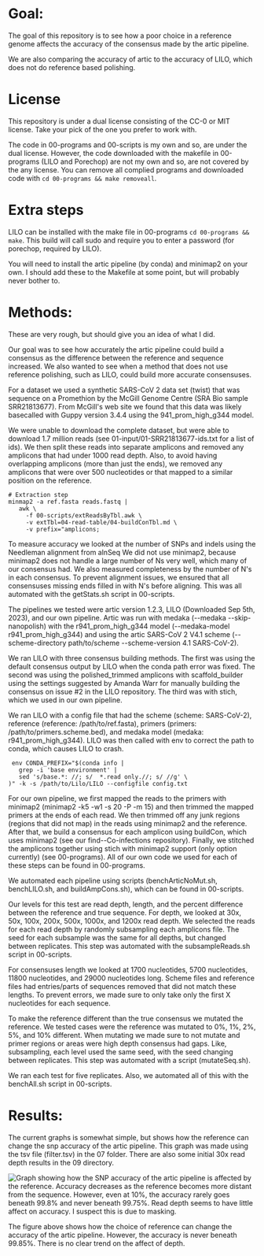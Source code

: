 # Goal:

The goal of this repository is to see how a poor choice in
  a reference genome affects the accuracy of the consensus
  made by the artic pipeline.

We are also comparing the accuracy of artic to the accuracy
  of LILO, which does not do reference based polishing.

# License

This repository is under a dual license consisting of the
  CC-0 or MIT license. Take your pick of the one you prefer
  to work with.

The code in 00-programs and 00-scripts is my own and so,
  are under the dual license.
However, the code downloaded with the makefile in
  00-programs (LILO and Porechop) are not my own and so,
  are not covered by the any license.
You can remove all complied programs and downloaded code
  with `cd 00-programs && make removeall`.

# Extra steps

LILO can be installed with the make file in 00-programs
  `cd 00-programs && make`.
This build will call sudo and require you to enter a
  password (for porechop, required by LILO).

You will need to install the artic pipeline (by conda) and
  minimap2 on your own.
I should add these to the Makefile at some point, but will
  probably never bother to.

# Methods:

These are very rough, but should give you an idea of what I
  did.

Our goal was to see how accurately the artic pipeline could
  build a consensus as the difference between the
  reference and sequence increased.
We also wanted to see when a method that does not use
  reference polishing, such as LILO, could build more
  accurate consensuses.

For a dataset we used a synthetic SARS-CoV 2 data set
  (twist) that was sequence on a Promethion by the
  McGill Genome Centre (SRA Bio sample SRR21813677).
From McGill's web site we found that this data was likely
  basecalled with Guppy version 3.4.4 using the
  941_prom_high_g344 model.

We were unable to download the complete dataset, but were
  able to download 1.7 million reads (see
  01-input/01-SRR21813677-ids.txt for a list of ids).
We then split these reads into separate amplicons and
  removed any amplicons that had under 1000 read depth.
Also, to avoid having overlapping amplicons (more than just
  the ends), we removed any amplicons that were over 500
  nucleotides or that mapped to a similar position on the
  reference.

  ```
  # Extraction step
  minmap2 -a ref.fasta reads.fastq | 
     awk \
       -f 00-scripts/extReadsByTbl.awk \
       -v extTbl=04-read-table/04-buildConTbl.md \
       -v prefix="amplicons;
  ```

To measure accuracy we looked at the number of SNPs and
  indels using the Needleman alignment from alnSeq
We did not use minimap2, because  minimap2 does not handle
   a large number of Ns very well, which many of our
  consensus had.
We also measured completeness by the number of N's in each
  consensus.
To prevent alignment issues, we ensured that all
  consensuses missing ends filled in with N's before
  aligning.
This was all automated with the getStats.sh script in
  00-scripts.

The pipelines we tested were artic version 1.2.3, LILO
  (Downloaded Sep 5th, 2023), and our own pipeline.
Artic was run with medaka (--medaka --skip-nanopolish) with
  the r941_prom_high_g344 model
  (--medaka-model r941_prom_high_g344) and using the artic
  SARS-CoV 2 V4.1 scheme (--scheme-directory path/to/scheme
  --scheme-version 4.1 SARS-CoV-2).

We ran LILO with three consensus building methods.
The first was using the default consensus output by LILO
  when the conda path error was fixed.
The second was using the polished_trimmed amplicons with
  scaffold_builder using the settings suggested by
  Amanda Warr for manually building the consensus on issue
  #2 in the LILO repository.
The third was with stich, which we used in our own
  pipeline.

We ran LILO with a config file that had the scheme
  (scheme: SARS-CoV-2), reference
  (reference: /path/to/ref.fasta), primers
  (primers: /path/to/primers.scheme.bed), and medaka model
  (medaka: r941_prom_high_g344).
LILO was then called with env to correct the path to
  conda, which causes LILO to crash.
   ```
    env CONDA_PREFIX="$(conda info |
      grep -i 'base environment' | 
      sed 's/base.*: //; s/  *.read only.//; s/ //g' \
   )" -k -s /path/to/Lilo/LILO --configfile config.txt
   ```

For our own pipeline, we first mapped the reads to the
  primers with minimap2 (minimap2 -k5 -w1 -s 20 -P -m 15)
  and then trimmed the mapped primers at the ends of each
  read.
We then trimmed off any junk regions (regions that did not
  map) in the reads using minimap2 and the reference.
After that, we build a consensus for each amplicon using
  buildCon, which uses minimap2
  (see our find--Co-infections repository).
Finally, we stitched the amplicons together using stich
  with minimap2 support (only option currently)
  (see 00-programs).
All of our own code we used for each of these steps can be
  found in 00-programs.

We automated each pipeline using scripts
  (benchArticNoMut.sh, benchLILO.sh, and buildAmpCons.sh),
  which can be found in 00-scripts.

Our levels for this test are read depth, length, and the
  percent difference between the reference and true
  sequence.
For depth, we looked at 30x, 50x, 100x, 200x, 500x, 1000x,
  and 1200x read depth.
We selected the reads for each read depth by randomly
  subsampling each amplicons file.
The seed for each subsample was the same for all depths,
  but changed between replicates.
This step was automated with the subsampleReads.sh script
  in 00-scripts.

For consensuses length we looked at 1700 nucleotides,
  5700 nucleotides, 11800 nucleotides, and 29000
  nucleotides long. 
Scheme files and reference files had entries/parts of 
  sequences removed that did not match these lengths.
To prevent errors, we made sure to only take only the first
  X nucleotides for each sequence.

To make the reference different than the true consensus we
  mutated the reference.
We tested cases were the reference was mutated to 0%, 1%,
  2%, 5%, and 10% different.
When mutating we made sure to not mutate and primer regions
  or areas were high depth consensus had gaps.
Like, subsampling, each level used the same seed, with the
  seed changing between replicates.
This step was automated with a script (mutateSeq.sh).

We ran each test for five replicates.
Also, we automated all of this with the benchAll.sh script
  in 00-scripts.

# Results:

The current graphs is somewhat simple, but shows how the
  reference can change the snp accuracy of the artic
  pipeline. This graph was made using the tsv file
  (filter.tsv) in the 07 folder. There are also some
  initial 30x read depth results in the 09 directory.

![Graph showing how the SNP accuracy of the artic pipeline
  is affected by the reference. Accuracy decreases as the
  reference becomes more distant from the sequence.
  However, even at 10%, the accuracy rarely goes beneath
  99.8% and never beneath 99.75%. Read depth seems to have
  little affect on accuracy. I suspect this is due to
  masking.
](artic-initial-bench.svg)

The figure above shows how the choice of reference can
  change the accuracy of the artic pipeline. However, the
  accuracy is never beneath 99.85%. There is no clear trend
  on the affect of depth.
